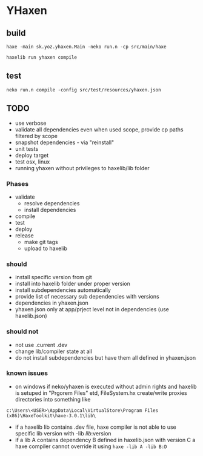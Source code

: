 # YHaxen

## build
```
haxe -main sk.yoz.yhaxen.Main -neko run.n -cp src/main/haxe
```

```
haxelib run yhaxen compile
```

## test
```
neko run.n compile -config src/test/resources/yhaxen.json
```

## TODO
- use verbose
- validate all dependencies even when used scope, provide cp paths filtered by scope
- snapshot dependencies - via "reinstall"
- unit tests
- deploy target
- test osx, linux
- running yhaxen without privileges to haxelib/lib folder

### Phases
- validate
	- resolve dependencies
	- install dependencies
- compile
- test
- deploy
- release
	- make git tags
	- upload to haxelib

### should
- install specific version from git
- install into haxelib folder under proper version
- install subdependencies automatically
- provide list of necessary sub dependencies with versions
- dependencies in yhaxen.json
- yhaxen.json only at app/prject level not in dependencies (use haxelib.json)

### should not
- not use .current .dev
- change lib/compiler state at all
- do not install subdependencies but have them all defined in yhaxen.json

### known issues
- on windows if neko/yhaxen is executed without admin rights and haxelib is setuped in "Prgorem Files" etd, FileSystem.hx create/write proxies directories into something like
```
c:\Users\<USER>\AppData\Local\VirtualStore\Program Files (x86)\HaxeToolkit\haxe-3.0.1\lib\
```

- if a haxelib lib contains .dev file, haxe compiler is not able to use specific lib version with -lib $lib:$version
- if a lib A contains dependency B defined in haxelib.json with version C a haxe compiler cannot override it using `haxe -lib A -lib B:D`